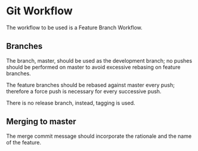 # Git Workflow
The workflow to be used is a Feature Branch Workflow.

## Branches
The branch, master, should be used as the development branch;
no pushes should be performed on master to avoid excessive rebasing on feature branches.

The feature branches should be rebased against master every push;
therefore a force push is necessary for every successive push.

There is no release branch, instead, tagging is used.

## Merging to master
The merge commit message should incorporate the rationale and the name of the feature.

